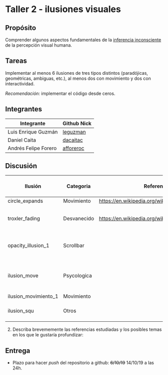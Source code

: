 # Taller 2 - ilusiones visuales

## Propósito

Comprender algunos aspectos fundamentales de la [inferencia inconsciente](https://github.com/VisualComputing/Cognitive) de la percepción visual humana.

## Tareas

Implementar al menos 6 ilusiones de tres tipos distintos (paradójicas, geométricas, ambiguas, etc.), al menos dos con movimiento y dos con interactividad.

*Recomendación:* implementar el código desde ceros.

## Integrantes

| Integrante           | Github Nick                              |
|----------------------|------------------------------------------|
| Luis Enrique Guzmán  | [leguzman](https://github.com/leguzman)  |
| Daniel Caita         | [dacaitac](https://github.com/dacaitac)  |
| Andrés Felipe Forero | [afforeroc](https://github.com/afforeroc)|

## Discusión

| Ilusión            | Categoria   | Referencia                                       | Tipo de interactividad (si aplica)        | URL código base (si aplica) |
|--------------------|------------ |--------------------------------------------------|-------------------------------------------|-----------------------------|
| circle_expands     | Movimiento  | https://en.wikipedia.org/wiki/Filling-in         |                -                          |               -             |
| troxler_fading     | Desvanecido | https://en.wikipedia.org/wiki/Troxler%27s_fading | Con el mouse se puede variar la velocidad |               -             |
| opacity_illusion_1 | Scrollbar   |                                                  | Usando la barra se pone en evidencia la ilusión.| https://processing.org/examples/scrollbar.html|
| ilusion_move       | Psycologica |                                                  | Mueve con el mouse las lineas que pasan en la imagen|                      |
|ilusion_movimiento_1| Movimiento  |                                                  |                                           |                             |
|ilusion_squ	     | Otros       |						      | Hace click para ocultar los recuadros	  |				|

2. Describa brevememente las referencias estudiadas y los posibles temas en los que le gustaría profundizar:

## Entrega

* Plazo para hacer _push_ del repositorio a github: ~~6/10/19~~ 14/10/19 a las 24h.
